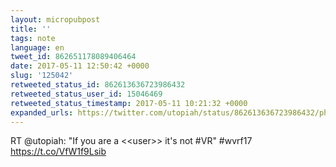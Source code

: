 ```yaml
---
layout: micropubpost
title: ''
tags: note
language: en
tweet_id: 862651178089406464
date: 2017-05-11 12:50:42 +0000
slug: '125042'
retweeted_status_id: 862613636723986432
retweeted_status_user_id: 15046469
retweeted_status_timestamp: 2017-05-11 10:21:32 +0000
expanded_urls: https://twitter.com/utopiah/status/862613636723986432/photo/1,https://twitter.com/utopiah/status/862613636723986432/photo/1
---
```

RT @utopiah: "If you are a &lt;&lt;user&gt;&gt; it's not #VR" #wvrf17 https://t.co/VfW1f9Lsib
